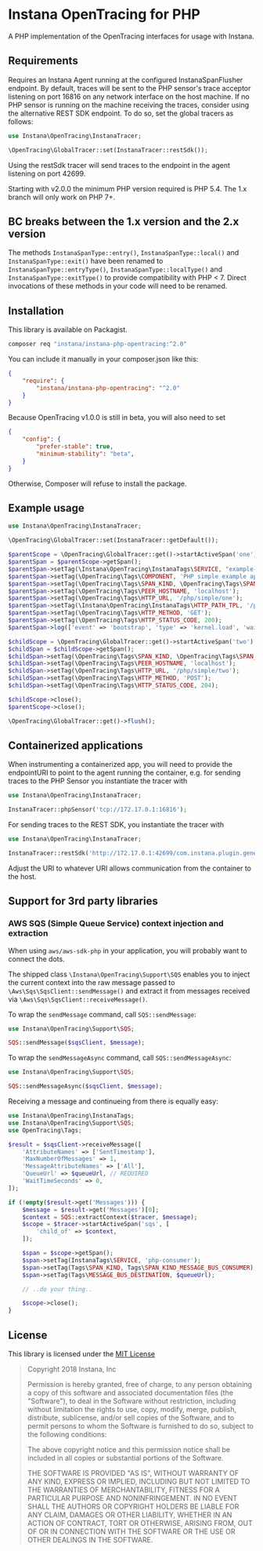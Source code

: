 # Instana OpenTracing for PHP

A PHP implementation of the OpenTracing interfaces for usage with Instana.

## Requirements

Requires an Instana Agent running at the configured  InstanaSpanFlusher  endpoint. By default,
traces will be sent to the PHP sensor's trace acceptor listening on port 16816 on any network
interface on the host machine. If no PHP sensor is running on the machine receiving the traces,
consider using the alternative REST SDK endpoint. To do so, set the global tracers as follows:

```php
use Instana\OpenTracing\InstanaTracer;

\OpenTracing\GlobalTracer::set(InstanaTracer::restSdk());
```

Using the restSdk tracer will send traces to the endpoint in the agent listening on port 42699.

Starting with v2.0.0 the minimum PHP version required is PHP 5.4.
The 1.x branch will only work on PHP 7+.

## BC breaks between the 1.x version and the 2.x version

The methods `InstanaSpanType::entry()`, `InstanaSpanType::local()` and `InstanaSpanType::exit()`
have been renamed to `InstanaSpanType::entryType()`, `InstanaSpanType::localType()` and
`InstanaSpanType::exitType()` to provide compatibility with PHP < 7. Direct invocations of these
methods in your code will need to be renamed.

## Installation

This library is available on Packagist.

```bash
composer req "instana/instana-php-opentracing:^2.0"
```

You can include it manually in your composer.json like this:

```json
{
    "require": {
        "instana/instana-php-opentracing": "^2.0"
    }
}
```

Because OpenTracing v1.0.0 is still in beta, you will also need to set

```json
{
    "config": {
        "prefer-stable": true,
        "minimum-stability": "beta",
    }
}
```

Otherwise, Composer will refuse to install the package.

## Example usage

```php
use Instana\OpenTracing\InstanaTracer;

\OpenTracing\GlobalTracer::set(InstanaTracer::getDefault());

$parentScope = \OpenTracing\GlobalTracer::get()->startActiveSpan('one');
$parentSpan = $parentScope->getSpan();
$parentSpan->setTag(\Instana\OpenTracing\InstanaTags\SERVICE, "example-service");
$parentSpan->setTag(\OpenTracing\Tags\COMPONENT, 'PHP simple example app');
$parentSpan->setTag(\OpenTracing\Tags\SPAN_KIND, \OpenTracing\Tags\SPAN_KIND_RPC_SERVER);
$parentSpan->setTag(\OpenTracing\Tags\PEER_HOSTNAME, 'localhost');
$parentSpan->setTag(\OpenTracing\Tags\HTTP_URL, '/php/simple/one');
$parentSpan->setTag(\Instana\OpenTracing\InstanaTags\HTTP_PATH_TPL, '/php/simple/{id}');
$parentSpan->setTag(\OpenTracing\Tags\HTTP_METHOD, 'GET');
$parentSpan->setTag(\OpenTracing\Tags\HTTP_STATUS_CODE, 200);
$parentSpan->log(['event' => 'bootstrap', 'type' => 'kernel.load', 'waiter.millis' => 1500]);

$childScope = \OpenTracing\GlobalTracer::get()->startActiveSpan('two');
$childSpan = $childScope->getSpan();
$childSpan->setTag(\OpenTracing\Tags\SPAN_KIND, \OpenTracing\Tags\SPAN_KIND_RPC_CLIENT);
$childSpan->setTag(\OpenTracing\Tags\PEER_HOSTNAME, 'localhost');
$childSpan->setTag(\OpenTracing\Tags\HTTP_URL, '/php/simple/two');
$childSpan->setTag(\OpenTracing\Tags\HTTP_METHOD, 'POST');
$childSpan->setTag(\OpenTracing\Tags\HTTP_STATUS_CODE, 204);

$childScope->close();
$parentScope->close();

\OpenTracing\GlobalTracer::get()->flush();
```

## Containerized applications

When instrumenting a containerized app, you will need to provide the endpointURI to point to the
agent running the container, e.g. for sending traces to the PHP Sensor you instantiate the tracer with

```php
use Instana\OpenTracing\InstanaTracer;

InstanaTracer::phpSensor('tcp://172.17.0.1:16816');
```

For sending traces to the REST SDK, you instantiate the tracer with

```php
use Instana\OpenTracing\InstanaTracer;

InstanaTracer::restSdk('http://172.17.0.1:42699/com.instana.plugin.generic.trace');
```

Adjust the URI to whatever URI allows communication from the container to the host.

## Support for 3rd party libraries

### AWS SQS (Simple Queue Service) context injection and extraction

When using `aws/aws-sdk-php` in your application, you will probably want to connect the dots.

The shipped class `\Instana\OpenTracing\Support\SQS` enables you to inject the current context
into the raw message passed to `\Aws\Sqs\SqsClient::sendMessage()` and extract it from messages
received via `\Aws\Sqs\SqsClient::receiveMessage()`.

To wrap the `sendMessage` command, call `SQS::sendMessage`:

```php
use Instana\OpenTracing\Support\SQS;

SQS::sendMessage($sqsClient, $message);
```

To wrap the `sendMessageAsync` command, call `SQS::sendMessageAsync`:

```php
use Instana\OpenTracing\Support\SQS;

SQS::sendMessageAsync($sqsClient, $message);
```

Receiving a message and continueing from there is equally easy:

```php
use Instana\OpenTracing\InstanaTags;
use Instana\OpenTracing\Support\SQS;
use OpenTracing\Tags;

$result = $sqsClient->receiveMessage([
    'AttributeNames' => ['SentTimestamp'],
    'MaxNumberOfMessages' => 1,
    'MessageAttributeNames' => ['All'],
    'QueueUrl' => $queueUrl, // REQUIRED
    'WaitTimeSeconds' => 0,
]);

if (!empty($result->get('Messages'))) {
    $message = $result->get('Messages')[0];
    $context = SQS::extractContext($tracer, $message);
    $scope = $tracer->startActiveSpan('sqs', [
        'child_of' => $context,
    ]);

    $span = $scope->getSpan();
    $span->setTag(InstanaTags\SERVICE, 'php-consumer');
    $span->setTag(Tags\SPAN_KIND, Tags\SPAN_KIND_MESSAGE_BUS_CONSUMER);
    $span->setTag(Tags\MESSAGE_BUS_DESTINATION, $queueUrl);

    // ..do your thing..

    $scope->close();
}
```

## License

This library is licensed under the [MIT License](https://opensource.org/licenses/MIT)

> Copyright 2018 Instana, Inc
>
>  Permission is hereby granted, free of charge, to any person obtaining a copy of this software and associated documentation files (the "Software"), to deal in the Software without restriction, including without limitation the rights to use, copy, modify, merge, publish, distribute, sublicense, and/or sell copies of the Software, and to permit persons to whom the Software is furnished to do so, subject to the following conditions:
>
>  The above copyright notice and this permission notice shall be included in all copies or substantial portions of the Software.
>
>  THE SOFTWARE IS PROVIDED "AS IS", WITHOUT WARRANTY OF ANY KIND, EXPRESS OR IMPLIED, INCLUDING BUT NOT LIMITED TO THE WARRANTIES OF MERCHANTABILITY, FITNESS FOR A PARTICULAR PURPOSE AND NONINFRINGEMENT. IN NO EVENT SHALL THE AUTHORS OR COPYRIGHT HOLDERS BE LIABLE FOR ANY CLAIM, DAMAGES OR OTHER LIABILITY, WHETHER IN AN ACTION OF CONTRACT, TORT OR OTHERWISE, ARISING FROM, OUT OF OR IN CONNECTION WITH THE SOFTWARE OR THE USE OR OTHER DEALINGS IN THE SOFTWARE.
